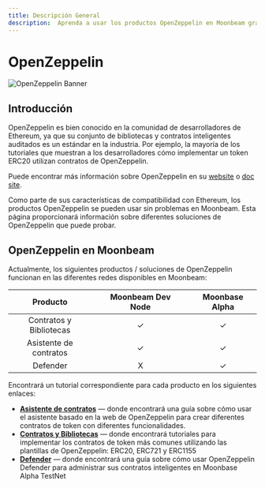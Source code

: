 ```yaml
---
title: Descripción General
description:  Aprenda a usar los productos OpenZeppelin en Moonbeam gracias a sus funciones de compatibilidad con Ethereum
---
```


# OpenZeppelin

![OpenZeppelin Banner](/images/openzeppelin/openzeppelin-banner.png)

## Introducción

OpenZeppelin es bien conocido en la comunidad de desarrolladores de Ethereum, ya que su conjunto de bibliotecas y contratos inteligentes auditados es un estándar en la industria. Por ejemplo, la mayoría de los tutoriales que muestran a los desarrolladores cómo implementar un token ERC20 utilizan contratos de OpenZeppelin.

Puede encontrar más información sobre OpenZeppelin en su [website](https://openzeppelin.com/) o [doc site](https://docs.openzeppelin.com/openzeppelin/).

Como parte de sus características de compatibilidad con Ethereum, los productos OpenZeppelin se pueden usar sin problemas en Moonbeam. Esta página proporcionará información sobre diferentes soluciones de OpenZeppelin que puede probar.

## OpenZeppelin en Moonbeam

Actualmente, los siguientes productos / soluciones de OpenZeppelin funcionan en las diferentes redes disponibles en Moonbeam:

|      **Producto**      |     |**Moonbeam Dev Node**|     |**Moonbase Alpha**|
| :-------------------: | :-: | :-----------------: | :-: | :--------------: |
| Contratos y Bibliotecas |    |          ✓          |     |         ✓       |
| Asistente de contratos |     |          ✓          |     |         ✓       |
|       Defender        |     |          X          |     |         ✓       |

Encontrará un tutorial correspondiente para cada producto en los siguientes enlaces:



 - [**Asistente de contratos**](/integrations/openzeppelin/contracts/#openzeppelin-contract-wizard) — donde encontrará una guía sobre cómo usar el asistente basado en la web de OpenZeppelin para crear diferentes contratos de token con diferentes funcionalidades.
 - [**Contratos y Bibliotecas**](/integrations/openzeppelin/contracts/#deploying-openzeppelin-contracts-on-moonbeam) — donde encontrará tutoriales para implementar los contratos de token más comunes utilizando las plantillas de OpenZeppelin: ERC20, ERC721 y ERC1155
 - [**Defender**](/integrations/openzeppelin/defender/) —  donde encontrará una guía sobre cómo usar OpenZeppelin Defender para administrar sus contratos inteligentes en Moonbase Alpha TestNet

